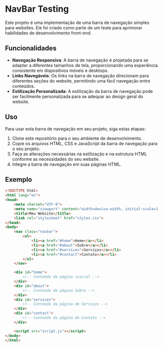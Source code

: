 # NavBar Testing

Este projeto é uma implementação de uma barra de navegação simples para websites. Ele foi criado como parte de um teste para aprimorar habilidades de desenvolvimento front-end.

## Funcionalidades

- **Navegação Responsiva**: A barra de navegação é projetada para se adaptar a diferentes tamanhos de tela, proporcionando uma experiência consistente em dispositivos móveis e desktops.
- **Links Navegáveis**: Os links na barra de navegação direcionam para diferentes seções do website, permitindo uma fácil navegação entre conteúdos.
- **Estilização Personalizada**: A estilização da barra de navegação pode ser facilmente personalizada para se adequar ao design geral do website.

## Uso

Para usar esta barra de navegação em seu projeto, siga estas etapas:

1. Clone este repositório para o seu ambiente de desenvolvimento.
2. Copie os arquivos HTML, CSS e JavaScript da barra de navegação para o seu projeto.
3. Faça as alterações necessárias na estilização e na estrutura HTML conforme as necessidades do seu website.
4. Integre a barra de navegação em suas páginas HTML.

## Exemplo

```html
<!DOCTYPE html>
<html lang="en">
<head>
    <meta charset="UTF-8">
    <meta name="viewport" content="width=device-width, initial-scale=1.0">
    <title>Meu Website</title>
    <link rel="stylesheet" href="styles.css">
</head>
<body>
    <nav class="navbar">
        <ul>
            <li><a href="#home">Home</a></li>
            <li><a href="#about">Sobre</a></li>
            <li><a href="#services">Serviços</a></li>
            <li><a href="#contact">Contato</a></li>
        </ul>
    </nav>

    <div id="home">
        <!-- Conteúdo da página inicial -->
    </div>
    <div id="about">
        <!-- Conteúdo da página Sobre -->
    </div>
    <div id="services">
        <!-- Conteúdo da página de Serviços -->
    </div>
    <div id="contact">
        <!-- Conteúdo da página de Contato -->
    </div>

    <script src="script.js"></script>
</body>
</html>
